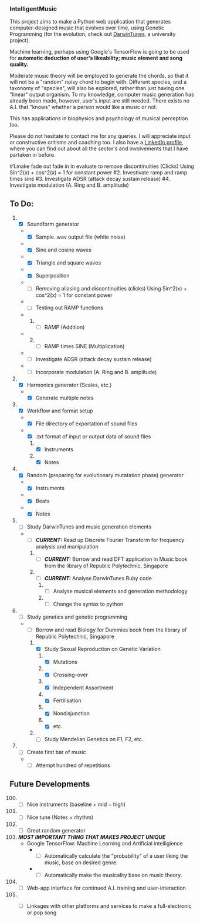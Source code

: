 ### IntelligentMusic
This project aims to make a Python web application that generates computer-designed music that evolves over time, using Genetic Programming (for the evolution, check out [DarwinTunes](http://darwintunes.org), a university project). 

Machine learning, perhaps using Google's TensorFlow is going to be used for **automatic deduction of user's likeability; music element and song quality.**

Moderate music theory will be employed to generate the chords, so that it will not be a "random" noisy chord to begin with. Different species, and a taxonomy of "species", will also be explored, rather than just having one "linear" output organism. To my knowledge, computer music generation has already been made, however, user's input are still needed. There exists no A.I. that "knows" whether a person would like a music or not.

This has applications in biophysics and psychology of musical perception too.

Please do not hesitate to contact me for any queries. I will appreciate input or constructive critisms and coaching too. I also have a [LinkedIn profile](https://www.linkedin.com/in/crispynugget/), where you can find out about all the sector's and involvements that I have partaken in before.



#1.make fade out fade in in evaluate to remove discontinuities (Clicks) Using Sin^2(x) + cos^2(x) = 1 for constant power
#2. Investivate ramp and ramp times sine
#3. Investigate ADSR (attack decay sustain release)
#4. Investigate modulation (A. Ring and B. amplitude)


## To Do:
1. - [x] Soundform generator
   - - [x] Sample .wav output file (white noise)
   - - [x] Sine and cosine waves
   - - [x] Triangle and square waves
   - - [x] Superposition
   - - [ ] Removing aliasing and discontinuities (clicks) Using Sin^2(x) + cos^2(x) = 1 for constant power
   - - [ ] Testing out RAMP functions
   - 1. - [ ] RAMP (Addition)
   - 2. - [ ] RAMP times SINE (Multiplication)
   - - [ ] Investigate ADSR (attack decay sustain release)
   - - [ ] Incorporate modulation (A. Ring and B. amplitude)
2. - [x] Harmonics generator (Scales, etc.)
   - - [x] Generate multiple notes
3. - [x] Workflow and format setup
   - - [x] File directory of exportation of sound files
   - - [x] .txt format of input or output data of sound files
     1. - [x] Instruments
     2. - [x] Notes
4. - [x] Random (preparing for evolutionary mutatation phase) generator
   - - [x] Instruments
   - - [x] Beats
   - - [x] Notes
5. - [ ] Study DarwinTunes and music generation elements
   - - [ ] **_CURRENT:_** Read up Discrete Fourier Transform for frequency analysis and manipulation
     1. - [ ] **_CURRENT:_** Borrow and read DFT application in Music book from the library of Republic Polytechnic, Singapore
     2. - [ ] **_CURRENT:_** Analyse DarwinTunes Ruby code
        1. - [ ] Analyse musical elements and generation methodology
        2. - [ ] Change the syntax to python
6. - [ ] Study genetics and genetic programming
   - - [ ] Borrow and read Biology for Dummies book from the library of Republic Polytechnic, Singapore
     1. - [x] Study Sexual Reproduction on Genetic Variation 
        1. - [x] Mutations
        2. - [x] Crossing-over
        3. - [x] Independent Assortment
        4. - [x] Fertilisation
        5. - [x] Nondisjunction
        6. - [x] etc.
     2. - [ ] Study Mendelian Genetics on F1, F2, etc.
7. - [ ] Create first bar of music
   - - [ ] Attempt hundred of repetitions
 
## Future Developments 
100. - [ ] Nice instruments (baseline + mid + high)
101. - [ ] Nice tune (Notes + rhythm)
102. - [ ] Great random generator
103. **_MOST IMPORTANT THING THAT MAKES PROJECT UNIQUE_** 
     - Google TensorFlow: Machine Learning and Artificial intelligience
       - - [ ] Automatically calculate the "probability" of a user liking the music, base on desired genre.
       - - [ ] Automatically make the musicality base on music theory.
105. - [ ] Web-app interface for continued A.I. training and user-interaction
106. - [ ] Linkages with other platforms and services to make a full-electronic or pop song

   

